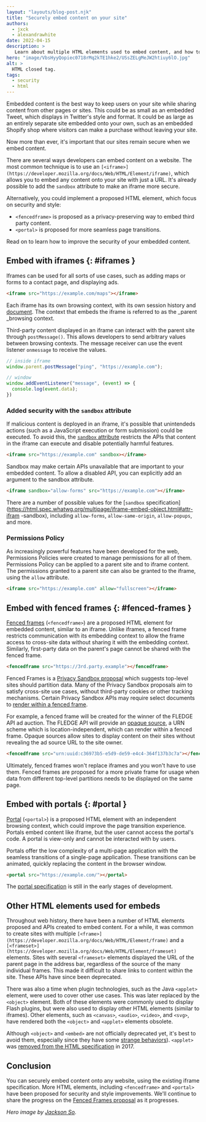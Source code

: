 ```yaml
---
layout: "layouts/blog-post.njk"
title: "Securely embed content on your site"
authors:
  - jxck
  - alexandrawhite
date: 2022-04-15
description: >
   Learn about multiple HTML elements used to embed content, and how to optimize for security.
hero: "image/VbsHyyQopiec0718rMq2kTE1hke2/USsZELgMeJW2htiuy6lO.jpg"
alt: >
  HTML closed tag.
tags:
  - security
  - html
---
```


Embedded content is the best way to keep users on your site while sharing
content from other pages or sites. This could be as small as an embedded Tweet,
which displays in Twitter's style and format. It could be as large as an
entirely separate site embedded onto your own, such as an embedded Shopify shop
where visitors can make a purchase without leaving your site.

Now more than ever, it's important that our sites remain secure when we embed
content.

There are several ways developers can embed content on a website. The most
common technique is to use an
`[<iframe>](https://developer.mozilla.org/docs/Web/HTML/Element/iframe)`, 
which allows you to embed any content onto your site with just a URL. It's
already possible to add the `sandbox` attribute to make an iframe more secure.

Alternatively, you could implement a proposed HTML element, which focus on
security and style:

*  `<fencedframe>` is proposed as a privacy-preserving way to embed third
   party content.
*  `<portal>` is proposed for more seamless page transitions.

Read on to learn how to improve the security of your embedded content.

## Embed with iframes {: #iframes }

Iframes can be used for all sorts of use cases, such as adding maps or forms
to a contact page, and displaying ads.

```html
<iframe src="https://example.com/maps"></iframe>
```

Each iframe has its own browsing context, with its own session history and
[document](https://developer.mozilla.org/docs/Web/API/Document). The context
that embeds the iframe is referred to as the _parent _browsing context.

Third-party content displayed in an iframe can interact with the parent site
through `postMessage()`. This allows developers to send arbitrary values between
browsing contexts. The message receiver can use the event listener `onmessage`
to receive the values.

```javascript
// inside iframe
window.parent.postMessage("ping", "https://example.com");

// window
window.addEventListener("message", (event) => {
  console.log(event.data);
})
```

### Added security with the `sandbox` attribute

If malicious content is deployed in an iframe, it's possible that unintendeds
actions (such as a JavaScript execution or form submission) could be executed.
To avoid this, the [`sandbox`
attribute](https://www.w3schools.com/tags/att_iframe_sandbox.asp) restricts the
APIs that content in the iframe can execute and disable potentially harmful
features.

```html
<iframe src="https://example.com" sandbox></iframe>
```

Sandbox may make certain APIs unavailable that are important to your embedded
content. To allow a disabled API, you can explicitly add an argument to the
sandbox attribute.

```html
<iframe sandbox="allow-forms" src="https://example.com"></iframe>
```

There are a number of possible values for the [`sandbox`
specification](https://html.spec.whatwg.org/multipage/iframe-embed-object.html#attr-ifram
-sandbox), including `allow-forms`, `allow-same-origin`, `allow-popups`, and
more.


### Permissions Policy

As increasingly powerful features have been developed for the web, Permissions
Policies were created to manage permissions for all of them. Permissions Policy
can be applied to a parent site and to iframe content. The permissions granted
to a parent site can also be granted to the iframe, using the `allow` attribute.

```html
<iframe src="https://example.com" allow="fullscreen"></iframe>
```

## Embed with fenced frames {: #fenced-frames }

[Fenced frames](/docs/privacy-sandbox/fenced-frame/) (`<fencedframe>`) are a
proposed HTML element for embedded content, similar to an iframe. Unlike
iframes, a fenced frame restricts communication with its embedding context to
allow the frame access to cross-site data without sharing it with the embedding
context. Similarly, first-party data on the parent's page cannot be shared with
the fenced frame.

```html
<fencedframe src="https://3rd.party.example"></fencedframe>
```

Fenced Frames is a [Privacy Sandbox proposal](/docs/privacy-sandbox/overview/)
which suggests top-level sites should partition data. Many of the Privacy
Sandbox proposals aim to satisfy cross-site use cases, without third-party
cookies or other tracking mechanisms. Certain Privacy Sandbox APIs may require
select documents to [render within a fenced
frame](/docs/privacy-sandbox/fenced-frame/#cross-site-data).

For example, a fenced frame will be created for the winner of the FLEDGE API ad
auction. The FLEDGE API will provide an [opaque
source](https://github.com/shivanigithub/fenced-frame/blob/master/explainer/opaque_src.md),
a URN scheme which is location-independent, which can render within a fenced
frame. Opaque sources allow sites to display content on their sites without
revealing the ad source URL to the site owner.

```html
<fencedframe src="urn:uuid:c36973b5-e5d9-de59-e4c4-364f137b3c7a"></fencedframe>
```

Ultimately, fenced frames won't replace iframes and you won't have to use them.
Fenced frames are proposed for a more private frame for usage when data from
different top-level partitions needs to be displayed on the same page.

## Embed with portals  {: #portal }

[Portal](https://web.dev/hands-on-portals/) (`<portal>`) is a proposed HTML
element with an independent browsing context, which could improve the page
transition experience. Portals embed content like iframe, but the user cannot
access the portal's code. A portal is view-only and cannot be interacted with by
users.

Portals offer the low complexity of a multi-page application with the
seamless transitions of a single-page application. These transitions can be
animated, quickly replacing the content in the browser window.

```html
<portal src="https://example.com/"></portal>
```

The [portal specification](https://wicg.github.io/portals/) is still in the
early stages of development.

## Other HTML elements used for embeds

Throughout web history, there have been a number of HTML elements proposed and
APIs created to embed content. For a while, it was common to create sites with
multiple `[<frame>](https://developer.mozilla.org/docs/Web/HTML/Element/frame)` 
and a `[<frameset>](https://developer.mozilla.org/docs/Web/HTML/Element/frameset)`
elements. Sites with several `<frameset>` elements displayed the URL of the
parent page in the address bar, regardless of the source of the many individual
frames. This made it difficult to share links to content within the site. These
APIs have since been deprecated. 

There was also a time when plugin technologies, such as the Java `<applet>`
element, were used to cover other use cases. This was later replaced by the
`<object>` element. Both of these elements were commonly used to display Flash
plugins, but were also used to display other HTML elements (similar to iframes).
Other elements, such as  `<canvas>`, `<audio>`, `<video>`, and `<svg>`, have
rendered both the `<object>` and `<applet>` elements obsolete. 

Although `<object>` and `<embed>` are not officially deprecated yet, it's best
to avoid them, especially since they have some [strange
behaviors](https://github.com/whatwg/html/issues?q=is%3Aopen+is%3Aissue+label%3A%22topic%3A+embed+and+object%22)).
`<applet>` was [removed from the HTML
specification](https://github.com/whatwg/html/pull/1399) in 2017. 

## Conclusion

You can securely embed content onto any website, using the existing iframe 
specification. More HTML elements, including `<fencedframe>` and `<portal>` have 
been proposed for security and style improvements. We'll continue to share the 
progress on the [Fenced Frames proposal](/docs/privacy-sandbox/fenced-frame/) as 
it progresses.

_Hero image by [Jackson So](https://unsplash.com/@jacksonsophat)._
